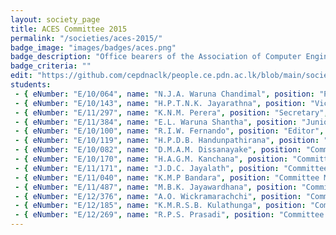 ```yaml
---
layout: society_page
title: ACES Committee 2015
permalink: "/societies/aces-2015/"
badge_image: "images/badges/aces.png"
badge_description: "Office bearers of the Association of Computer Engineering Students (ACES) for the year 2015"
badge_criteria: ""
edit: "https://github.com/cepdnaclk/people.ce.pdn.ac.lk/blob/main/societies/aces-2015"
students: 
 - { eNumber: "E/10/064", name: "N.J.A. Waruna Chandimal", position: "President", profile_url: "#", profile_image: "https://people.ce.pdn.ac.lk/images/students/e10/e10064.jpg", link: "" }
 - { eNumber: "E/10/143", name: "H.P.T.N.K. Jayarathna", position: "Vice President", profile_url: "#", profile_image: "https://people.ce.pdn.ac.lk/images/students/e10/e10143.jpg", link: "" }
 - { eNumber: "E/11/297", name: "K.N.M. Perera", position: "Secretary", profile_url: "#", profile_image: "https://people.ce.pdn.ac.lk/images/students/e11/e11297.jpg", link: "" }
 - { eNumber: "E/11/384", name: "E.L. Waruna Shantha", position: "Junior Treasurer", profile_url: "#", profile_image: "https://people.ce.pdn.ac.lk/images/students/e11/e11384.jpg", link: "" }
 - { eNumber: "E/10/100", name: "R.I.W. Fernando", position: "Editor", profile_url: "#", profile_image: "https://people.ce.pdn.ac.lk/images/students/e10/e10100.jpg", link: "" }
 - { eNumber: "E/10/119", name: "H.P.D.B. Handunpathirana", position: "Committee Member", profile_url: "#", profile_image: "https://people.ce.pdn.ac.lk/images/students/e10/e10119.jpg", link: "" }
 - { eNumber: "E/10/082", name: "D.M.A.M. Dissanayake", position: "Committee Member", profile_url: "#", profile_image: "https://people.ce.pdn.ac.lk/images/students/e10/e10082.jpg", link: "" }
 - { eNumber: "E/10/170", name: "H.A.G.M. Kanchana", position: "Committee Member", profile_url: "#", profile_image: "https://people.ce.pdn.ac.lk/images/students/e10/e10170.jpg", link: "" }
 - { eNumber: "E/11/171", name: "J.D.C. Jayalath", position: "Committee Member", profile_url: "#", profile_image: "https://people.ce.pdn.ac.lk/images/students/e11/e11171.jpg", link: "" }
 - { eNumber: "E/11/040", name: "K.M.P Bandara", position: "Committee Member", profile_url: "#", profile_image: "https://people.ce.pdn.ac.lk/images/students/e11/e11040.jpg", link: "" }
 - { eNumber: "E/11/487", name: "M.B.K. Jayawardhana", position: "Committee Member", profile_url: "#", profile_image: "https://people.ce.pdn.ac.lk/images/students/e11/e11487.jpg", link: "" }
 - { eNumber: "E/12/376", name: "A.O. Wickramarachchi", position: "Committee Member", profile_url: "#", profile_image: "https://people.ce.pdn.ac.lk/images/students/e12/e12376.jpg", link: "" }
 - { eNumber: "E/12/185", name: "K.M.R.S.B. Kulathunga", position: "Committee Member", profile_url: "#", profile_image: "https://people.ce.pdn.ac.lk/images/students/e12/e12185.jpg", link: "" }
 - { eNumber: "E/12/269", name: "R.P.S. Prasadi", position: "Committee Member", profile_url: "/students/e12/269/", profile_image: "/images/students/e12/e12269.jpg", link: "#" }
---
```

